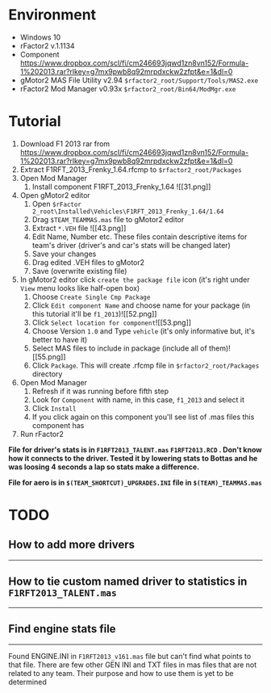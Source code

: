 # Environment
- Windows 10
- rFactor2 v.1.1134
- Component https://www.dropbox.com/scl/fi/cm246693jqwd1zn8vn152/Formula-1%202013.rar?rlkey=g7mx9pwb8q92mrpdxckw2zfpt&e=1&dl=0
- gMotor2 MAS File Utility v2.94 `$rfactor2_root/Support/Tools/MAS2.exe`
- rFactor2 Mod Manager v0.93x `$rfactor2_root/Bin64/ModMgr.exe`

# Tutorial
1. Download F1 2013 rar from https://www.dropbox.com/scl/fi/cm246693jqwd1zn8vn152/Formula-1%202013.rar?rlkey=g7mx9pwb8q92mrpdxckw2zfpt&e=1&dl=0
2. Extract F1RFT_2013_Frenky_1.64.rfcmp to `$rfactor2_root/Packages`
3. Open Mod Manager
	1. Install component F1RFT_2013_Frenky_1.64 ![[31.png]]
4. Open gMotor2 editor
	1. Open `$rFactor 2_root\Installed\Vehicles\F1RFT_2013_Frenky_1.64/1.64`
	2. Drag `$TEAM_TEAMMAS.mas` file to gMotor2 editor
	3. Extract `*.VEH` file ![[43.png]]
	4. Edit Name, Number etc. These files contain descriptive items for team's driver (driver's and car's stats will be changed later)
	5. Save  your changes
	6. Drag edited .VEH files to gMotor2
	7. Save (overwrite existing file)
5. In gMotor2 editor click `create the package file` icon (it's right under `View` menu looks like half-open box)
	1. Choose `Create Single Cmp Package`
	2. Click `Edit component Name` and choose name for your package (in this tutorial it'll be `f1_2013`)![[52.png]]
	3. Click `Select location for component`![[53.png]]
	4. Choose Version `1.0` and Type `vehicle` (it's only informative but, it's better to have it)
	5. Select MAS files to include in package (include all of them)![[55.png]]
	6. Click `Package`. This will create .rfcmp file in `$rfactor2_root/Packages` directory
6. Open Mod Manager
	1. Refresh if it was running before fifth step
	2. Look for `Component` with name, in this case, `f1_2013` and select it
	3. Click `Install`
	4. If you click again on this component you'll see list of .mas files this component has
7. Run rFactor2

**File for driver's stats is in `F1RFT2013_TALENT.mas` `F1RFT2013.RCD` . Don't know how it connects to the driver. Tested it by lowering stats to Bottas and he was loosing 4 seconds a lap so stats make a difference.**

**File for aero is in `$(TEAM_SHORTCUT)_UPGRADES.INI` file in `$(TEAM)_TEAMMAS.mas`**



# TODO
## How to add more drivers
---

## How to tie custom named driver to statistics in `F1RFT2013_TALENT.mas`
---

## Find engine stats file
---
Found ENGINE.INI in `F1RFT2013_v161.mas` file but can't find what points to that file. 
There are few other GEN INI and TXT files in mas files that are not related to any team. Their purpose and how to use them is yet to be determined

